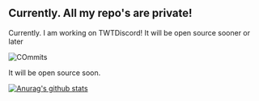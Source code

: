 ## Currently. All my repo's are private!
Currently. I am working on TWTDiscord!
It will be open source sooner or later

![COmmits](https://zyrn.wtf/i/zj0ai.png)

It will be open source soon.

[![Anurag's github stats](https://github-readme-stats.vercel.app/api?username=zyme-xd)](https://github.com/anuraghazra/github-readme-stats)


